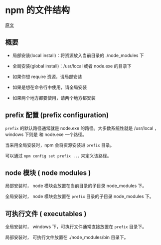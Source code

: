 # npm 的文件结构

[原文](https://npmjs.org/doc/folders.html)

## 概要

* 局部安装(local install)：将资源放入当前目录的 ./node_modules 下

* 全局安装(global install)：/usr/local 或者 node.exe 的目录下

* 如果你想 require 资源，请局部安装

* 如果是想在命令行中使用，请全局安装

* 如果两个地方都要使用，请两个地方都安装

## prefix 配置 (prefix configuration)

`prefix` 的默认路径通常就是 node.exe 的路径。大多数系统性就是 /usr/local ，windows 下则是
和 node.exe 一个路径。

当采用全局安装时，npm 会将资源安装进 `prefix` 目录。

可以通过 `npm config set prefix ...` 来定义该路径。


## node 模块 ( node modules )

局部安装时， node 模块会放置在当前目录的子目录 node_modules 下。

全局安装时， node 模块会放置在 `prefix` 目录的子目录 node_modules 下。


## 可执行文件 ( executables )

全局安装时， windows 下，可执行文件通常直接放置在 `prefix` 目录下。

局部安装时， 可执行文件放置在 ./node_modules/bin 目录下。

